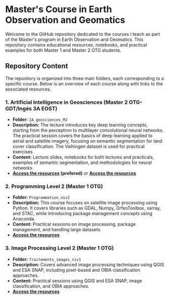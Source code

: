 # Master's Course in Earth Observation and Geomatics

Welcome to the GitHub repository dedicated to the courses I teach as part of the Master's program in Earth Observation and Geomatics. This repository contains educational resources, notebooks, and practical examples for both Master 1 and Master 2 OTG students.

## Repository Content

The repository is organized into three main folders, each corresponding to a specific course. Below is an overview of each course along with links to the associated resources.

### 1. Artificial Intelligence in Geosciences (Master 2 OTG-GDT/Ingés 3A EOST)

- **Folder:** `IA_geosciences_M2`
- **Description:** The lecture introduces key deep learning concepts, starting from the perceptron to multilayer convolutional neural networks. The practical session covers the basics of deep learning applied to aerial and satellite imagery, focusing on semantic segmentation for land cover classification. The Vaihingen dataset is used for practical exercises.
- **Content:** Lecture slides, notebooks for both lectures and practicals, examples of semantic segmentation, and methodologies for neural networks.
- **[Access the resources](https://romainwenger.fr/teaching/index.html) (prefered)** or **[Access the resources](https://github.com/r-wenger/cours_m1-m2-OTG/blob/main/IA_geosciences_M2)**

### 2. Programming Level 2 (Master 1 OTG)

- **Folder:** `Programmation_niv2`
- **Description:** This course focuses on satellite image processing using Python. It covers libraries such as GDAL, Numpy, OrfeoToolbox, xarray, and STAC, while introducing package management concepts using Anaconda.
- **Content:** Practical sessions on image processing, package management, and handling large datasets.
- **[Access the resources](https://github.com/r-wenger/cours_m1-OTG/tree/main/Programmation_niv2)**

### 3. Image Processing Level 2 (Master 1 OTG)

- **Folder:** `Traitements_images_niv1`
- **Description:** Covers advanced image processing techniques using QGIS and ESA SNAP, including pixel-based and OBIA classification approaches.
- **Content:** Practical sessions using QGIS and ESA SNAP, image classification, and OBIA approaches.
- **[Access the resources](https://github.com/r-wenger/cours_m1-OTG/tree/main/Traitements_images_niv1)**
